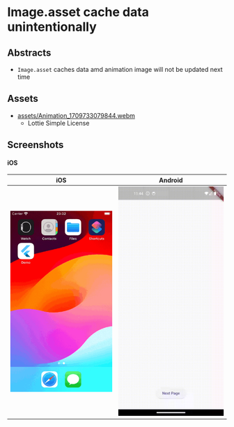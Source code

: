 # Image.asset cache data unintentionally

## Abstracts

* `Image.asset` caches data amd animation image will not be updated next time

## Assets

* [assets/Animation_1709733079844.webm](https://lottiefiles.com/animations/checkmark-3yTUIXzeNb)
  * Lottie Simple License

## Screenshots

#### iOS

|iOS|Android|
|---|---|
|<img src="./images/ios.gif" width="320" />|<img src="./images/android.gif" width="320" />|